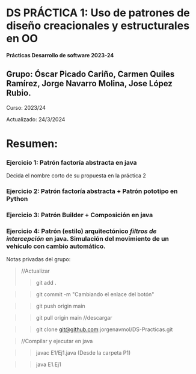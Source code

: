 # DS PRÁCTICA 1: Uso de patrones de diseño creacionales y estructurales en OO
**Prácticas Desarrollo de software 2023-24** 

## Grupo: Óscar Picado Cariño, Carmen Quiles Ramírez, Jorge Navarro Molina, Jose López Rubio.

Curso: 2023/24 

Actualizado: 24/3/2024

# Resumen: 
### Ejercicio 1: Patrón factoría abstracta en java
Decida el nombre corto de su propuesta en la práctica 2

### Ejercicio 2: Patrón factoría abstracta + Patrón pototipo en Python

### Ejercicio 3: Patrón Builder + Composición en java

### Ejercicio 4: Patrón (estilo) arquitectónico _filtros de intercepción_ en java. Simulación del movimiento de un vehículo con cambio automático.


Notas privadas del grupo:
>//Actualizar
>>git add . 

>>git commit -m "Cambiando el enlace del botón"

>>git push origin main

>>git pull origin main //descargar

>>git clone git@github.com:jorgenavmol/DS-Practicas.git

>//Compilar y ejecutar en java

>>javac E1/Ej1.java (Desde la carpeta P1)

>>java E1.Ej1



